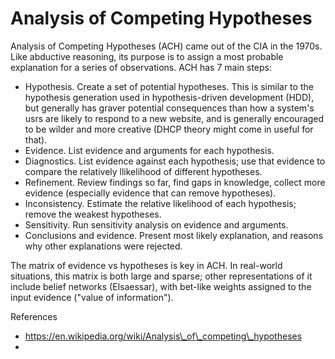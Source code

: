 # Analysis of Competing Hypotheses

Analysis of Competing Hypotheses \(ACH\) came out of the CIA in the 1970s.  Like abductive reasoning, its purpose is to assign a most probable explanation for a series of observations.   ACH has 7 main steps:

* Hypothesis.  Create a set of potential hypotheses.  This is similar to the hypothesis generation used in hypothesis-driven development \(HDD\), but generally has graver potential consequences than how a system's usrs are likely to respond to a new website, and is generally encouraged to be wilder and more creative \(DHCP theory might come in useful for that\). 
* Evidence.  List evidence and arguments for each hypothesis. 
* Diagnostics. List evidence against each hypothesis; use that evidence to compare the relatively llikelihood of different hypotheses. 
* Refinement.  Review findings so far, find gaps in knowledge, collect more evidence \(especially evidence that can remove hypotheses\). 
* Inconsistency. Estimate the relative likelihood of each hypothesis; remove the weakest hypotheses. 
* Sensitivity. Run sensitivity analysis on evidence and arguments. 
* Conclusions and evidence.  Present most likely explanation, and reasons why other explanations were rejected. 

The matrix of evidence vs hypotheses is key in ACH.  In real-world situations, this matrix is both large and sparse; other representations of it include belief networks \(Elsaessar\), with bet-like weights assigned to the input evidence \("value of information"\). 





References

* https://en.wikipedia.org/wiki/Analysis\_of\_competing\_hypotheses
* 


